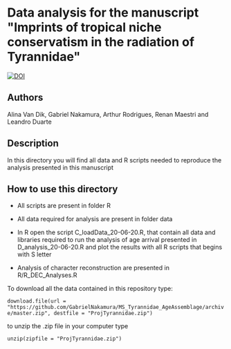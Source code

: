 # Data analysis for the manuscript "Imprints of tropical niche conservatism in the radiation of Tyrannidae"

[![DOI](https://zenodo.org/badge/273581111.svg)](https://zenodo.org/badge/latestdoi/273581111)

## Authors
Alina Van Dik, Gabriel Nakamura, Arthur Rodrigues, Renan Maestri and Leandro Duarte

## Description

In this directory you will find all data and R scripts needed to reproduce the analysis presented in this manuscript

## How to use this directory
- All scripts are present in folder R

- All data required for analysis are present in folder data

- In R open the script C_loadData_20-06-20.R, that contain all data and libraries required to run the analysis of age arrival presented in D_analysis_20-06-20.R and plot the results with all R scripts that begins with S letter

- Analysis of character reconstruction are presented in R/R_DEC_Analyses.R

To download all the data contained in this repository type:

`download.file(url = "https://github.com/GabrielNakamura/MS_Tyrannidae_AgeAssemblage/archive/master.zip", destfile = "ProjTyrannidae.zip")`

to unzip the .zip file in your computer type

`unzip(zipfile = "ProjTyrannidae.zip")`


